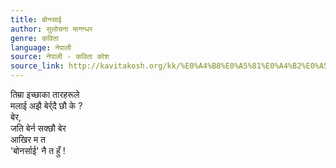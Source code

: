 ```yaml
---
title: बोनसाई
author: सुलोचना मानन्धर
genre: कविता
language: नेपाली
source: नेपाली - कविता कोश
source_link: http://kavitakosh.org/kk/%E0%A4%B8%E0%A5%81%E0%A4%B2%E0%A5%8B%E0%A4%9A%E0%A4%A8%E0%A4%BE_%E0%A4%AE%E0%A4%BE%E0%A4%A8%E0%A4%A8%E0%A5%8D%E0%A4%A7%E0%A4%B0
---
```


तिम्रा इच्छाका तारहरूले  
मलाई अझै बेर्र्दै छौ के ?  
बेर,  
जति बेर्न सक्छौ बेर  
आखिर म त  
'बोनर्साई' नै त हुँ !
